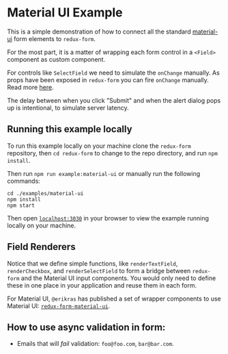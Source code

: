 # Material UI Example

This is a simple demonstration of how to connect all the standard
[material-ui](https://github.com/callemall/material-ui) form elements to `redux-form`.

For the most part, it is a matter of wrapping each form control in a `<Field>`
component as custom component.

For controls like `SelectField` we need to simulate the `onChange` manually. As props
have been exposed in `redux-form` you can fire `onChange` manually.
Read more [here](http://redux-form.com/6.0.5/docs/api/Field.md/#usage).

The delay between when you click "Submit" and when the alert dialog pops up is intentional,
to simulate server latency.

## Running this example locally

To run this example locally on your machine clone the `redux-form` repository,
then `cd redux-form` to change to the repo directory, and run `npm install`.

Then run `npm run example:material-ui` or manually run the
following commands:
```
cd ./examples/material-ui
npm install
npm start
```

Then open [`localhost:3030`](http://localhost:3030) in your
browser to view the example running locally on your machine.

## Field Renderers

Notice that we define simple functions, like `renderTextField`, `renderCheckbox`, and 
`renderSelectField` to form a bridge between `redux-form` and the Material UI input components. 
You would only need to define these in one place in your application and reuse them in each form.

For Material UI, `@erikras` has published a set of wrapper components to use Material UI:
[`redux-form-material-ui`](https://github.com/erikras/redux-form-material-ui).

## How to use async validation in form:

* Emails that will _fail_ validation: `foo@foo.com`, `bar@bar.com`.

